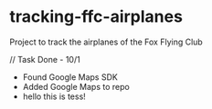 # tracking-ffc-airplanes
Project to track the airplanes of the Fox Flying Club

// Task Done - 10/1
- Found Google Maps SDK 
- Added Google Maps to repo
- hello this is tess!
